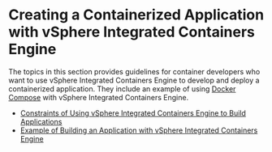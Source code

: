 # Creating a Containerized Application with vSphere Integrated Containers Engine #

The topics in this section provides guidelines for container developers who want to use vSphere Integrated Containers Engine to develop and deploy a containerized application. They include an example of using [Docker Compose](https://docs.docker.com/compose/) with vSphere Integrated Containers Engine. 


- [Constraints of Using vSphere Integrated Containers Engine to Build Applications](constraints_using_vic.md)
- [Example of Building an Application with vSphere Integrated Containers Engine](build_app_with_vic.md)
